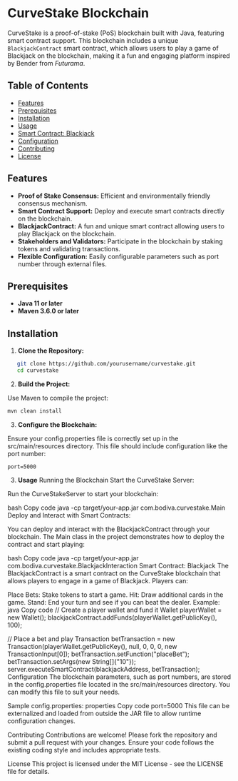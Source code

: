 # CurveStake Blockchain

CurveStake is a proof-of-stake (PoS) blockchain built with Java, featuring smart contract support. This blockchain includes a unique `BlackjackContract` smart contract, which allows users to play a game of Blackjack on the blockchain, making it a fun and engaging platform inspired by Bender from *Futurama*.

## Table of Contents

- [Features](#features)
- [Prerequisites](#prerequisites)
- [Installation](#installation)
- [Usage](#usage)
- [Smart Contract: Blackjack](#smart-contract-blackjack)
- [Configuration](#configuration)
- [Contributing](#contributing)
- [License](#license)

## Features

- **Proof of Stake Consensus:** Efficient and environmentally friendly consensus mechanism.
- **Smart Contract Support:** Deploy and execute smart contracts directly on the blockchain.
- **BlackjackContract:** A fun and unique smart contract allowing users to play Blackjack on the blockchain.
- **Stakeholders and Validators:** Participate in the blockchain by staking tokens and validating transactions.
- **Flexible Configuration:** Easily configurable parameters such as port number through external files.

## Prerequisites

- **Java 11 or later**
- **Maven 3.6.0 or later**

## Installation

1. **Clone the Repository:**

```bash
   git clone https://github.com/yourusername/curvestake.git
   cd curvestake
```

2. **Build the Project:**

Use Maven to compile the project:

```bash
mvn clean install
```

3. **Configure the Blockchain:**

Ensure your config.properties file is correctly set up in the src/main/resources directory. This file should include configuration like the port number:

```properties
port=5000
```

3. **Usage**
Running the Blockchain
Start the CurveStake Server:

Run the CurveStakeServer to start your blockchain:

bash
Copy code
java -cp target/your-app.jar com.bodiva.curvestake.Main
Deploy and Interact with Smart Contracts:

You can deploy and interact with the BlackjackContract through your blockchain. The Main class in the project demonstrates how to deploy the contract and start playing:

bash
Copy code
java -cp target/your-app.jar com.bodiva.curvestake.BlackjackInteraction
Smart Contract: Blackjack
The BlackjackContract is a smart contract on the CurveStake blockchain that allows players to engage in a game of Blackjack. Players can:

Place Bets: Stake tokens to start a game.
Hit: Draw additional cards in the game.
Stand: End your turn and see if you can beat the dealer.
Example:
java
Copy code
// Create a player wallet and fund it
Wallet playerWallet = new Wallet();
blackjackContract.addFunds(playerWallet.getPublicKey(), 100);

// Place a bet and play
Transaction betTransaction = new Transaction(playerWallet.getPublicKey(), null, 0, 0, 0, new TransactionInput[0]);
betTransaction.setFunction("placeBet");
betTransaction.setArgs(new String[]{"10"});
server.executeSmartContract(blackjackAddress, betTransaction);
Configuration
The blockchain parameters, such as port numbers, are stored in the config.properties file located in the src/main/resources directory. You can modify this file to suit your needs.

Sample config.properties:
properties
Copy code
port=5000
This file can be externalized and loaded from outside the JAR file to allow runtime configuration changes.

Contributing
Contributions are welcome! Please fork the repository and submit a pull request with your changes. Ensure your code follows the existing coding style and includes appropriate tests.

License
This project is licensed under the MIT License - see the LICENSE file for details.

